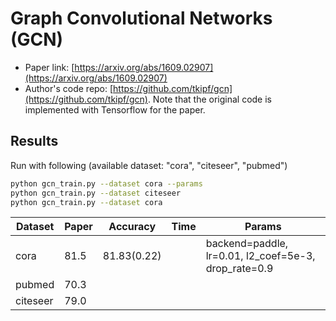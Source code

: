 Graph Convolutional Networks (GCN)
============

- Paper link: [https://arxiv.org/abs/1609.02907](https://arxiv.org/abs/1609.02907)
- Author's code repo: [https://github.com/tkipf/gcn](https://github.com/tkipf/gcn). Note that the original code is 
implemented with Tensorflow for the paper. 


Results
-------

Run with following (available dataset: "cora", "citeseer", "pubmed")
```bash
python gcn_train.py --dataset cora --params
python gcn_train.py --dataset citeseer 
python gcn_train.py --dataset cora
```


| Dataset | Paper | Accuracy | Time | Params |
| ---- | ---- | ---- | ---- | ---- |
| cora | 81.5 |81.83(0.22) | | backend=paddle, lr=0.01, l2_coef=5e-3, drop_rate=0.9|
| pubmed | 70.3 |
| citeseer | 79.0 |

